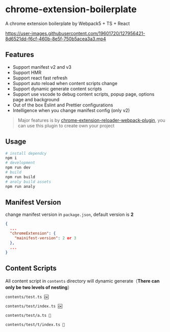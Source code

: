 # chrome-extension-boilerplate

A chrome extension boilerplate by Webpack5 + TS + React

https://user-images.githubusercontent.com/19601720/127956421-8d6521dd-f6cf-460b-8e5f-750b5acea3a3.mp4


## Features

- Support manifest v2 and v3
- Support HMR
- Support react fast refresh
- Support auto reload when content scripts change
- Support dynamic generate content scripts
- Support use vscode to debug content scripts, popup page, options page and background
- Out of the box Eslint and Prettier configurations
- Intelligence when you change manifest config (only v2)

> Major features is by [chrome-extension-reloader-webpack-plugin](https://github.com/njzydark/chrome-extension-reloader-webpack-plugin), you can use this plugin to create own your project

## Usage

```bash
# install dependcy
npm i
# development
npm run dev
# build
npm run build
# analy build assets
npm run analy
```

## Manifest Version

change manifest version in `package.json`, default version is **2**

```json
{
  ...
  "chromeExtension": {
    "mainifest-version": 2 or 3
  },
  ...
}
```

## Content Scripts

All content script in `contents` directory will dynamic generate（**There can only be two levels of nesting**）

```txt
contents/test.ts 🆗

contents/test/index.ts 🆗

contents/test/a.ts 🚫

contents/test/t/index.ts 🚫
```
